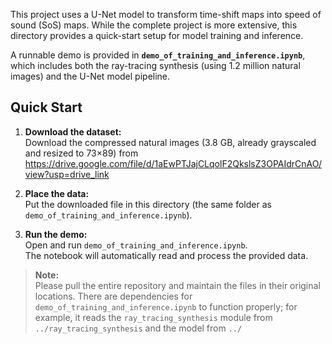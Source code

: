 
This project uses a U-Net model to transform time-shift maps into speed of sound (SoS) maps. While the complete project is more extensive, this directory provides a quick-start setup for model training and inference.

A runnable demo is provided in **`demo_of_training_and_inference.ipynb`**, which includes both the ray-tracing synthesis (using 1.2 million natural images) and the U-Net model pipeline.

## Quick Start

1. **Download the dataset:**  
   Download the compressed natural images (3.8 GB, already grayscaled and resized to 73×89) from  
   https://drive.google.com/file/d/1aEwPTJajCLqolF2QkslsZ3OPAIdrCnAO/view?usp=drive_link

2. **Place the data:**  
   Put the downloaded file in this directory (the same folder as `demo_of_training_and_inference.ipynb`).

3. **Run the demo:**  
   Open and run `demo_of_training_and_inference.ipynb`.  
   The notebook will automatically read and process the provided data.


> **Note:**  
> Please pull the entire repository and maintain the files in their original locations. There are dependencies for `demo_of_training_and_inference.ipynb` to function properly; for example, it reads the `ray_tracing_synthesis` module from `../ray_tracing_synthesis` and the model from `../`
   
